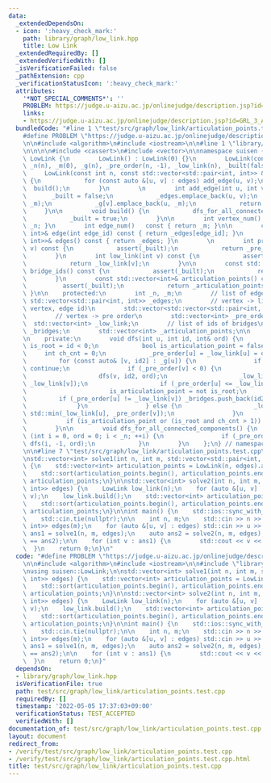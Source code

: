 ```yaml
---
data:
  _extendedDependsOn:
  - icon: ':heavy_check_mark:'
    path: library/graph/low_link.hpp
    title: Low Link
  _extendedRequiredBy: []
  _extendedVerifiedWith: []
  _isVerificationFailed: false
  _pathExtension: cpp
  _verificationStatusIcon: ':heavy_check_mark:'
  attributes:
    '*NOT_SPECIAL_COMMENTS*': ''
    PROBLEM: https://judge.u-aizu.ac.jp/onlinejudge/description.jsp?id=GRL_3_A
    links:
    - https://judge.u-aizu.ac.jp/onlinejudge/description.jsp?id=GRL_3_A
  bundledCode: "#line 1 \"test/src/graph/low_link/articulation_points.test.cpp\"\n\
    #define PROBLEM \"https://judge.u-aizu.ac.jp/onlinejudge/description.jsp?id=GRL_3_A\"\
    \n\n#include <algorithm>\n#include <iostream>\n\n#line 1 \"library/graph/low_link.hpp\"\
    \n\n\n\n#include <cassert>\n#include <vector>\n\nnamespace suisen {\n    struct\
    \ LowLink {\n        LowLink() : LowLink(0) {}\n        LowLink(const int n) :\
    \ _n(n), _m(0), _g(n), _pre_order(n, -1), _low_link(n), _built(false) {}\n   \
    \     LowLink(const int n, const std::vector<std::pair<int, int>> &edges) : LowLink(n)\
    \ {\n            for (const auto &[u, v] : edges) add_edge(u, v);\n          \
    \  build();\n        }\n        \n        int add_edge(int u, int v) {\n     \
    \       _built = false;\n            _edges.emplace_back(u, v);\n            _g[u].emplace_back(v,\
    \ _m);\n            _g[v].emplace_back(u, _m);\n            return _m++;\n   \
    \     }\n\n        void build() {\n            dfs_for_all_connected_components();\n\
    \            _built = true;\n        }\n\n        int vertex_num() const { return\
    \ _n; }\n        int edge_num()   const { return _m; }\n\n        const std::pair<int,\
    \ int>& edge(int edge_id) const { return _edges[edge_id]; }\n        const std::vector<std::pair<int,\
    \ int>>& edges() const { return _edges; }\n        \n        int pre_order(int\
    \ v) const {\n            assert(_built);\n            return _pre_order[v];\n\
    \        }\n        int low_link(int v) const {\n            assert(_built);\n\
    \            return _low_link[v];\n        }\n\n        const std::vector<int>&\
    \ bridge_ids() const {\n            assert(_built);\n            return _bridges;\n\
    \        }\n        const std::vector<int>& articulation_points() const {\n  \
    \          assert(_built);\n            return _articulation_points;\n       \
    \ }\n\n    protected:\n        int _n, _m;\n        // list of edges\n       \
    \ std::vector<std::pair<int, int>> _edges;\n        // vertex -> list of (adjacent\
    \ vertex, edge id)\n        std::vector<std::vector<std::pair<int, int>>> _g;\n\
    \        // vertex -> pre order\n        std::vector<int> _pre_order;\n      \
    \  std::vector<int> _low_link;\n        // list of ids of bridges\n        std::vector<int>\
    \ _bridges;\n        std::vector<int> _articulation_points;\n\n        bool _built;\n\
    \n    private:\n        void dfs(int u, int id, int& ord) {\n            bool\
    \ is_root = id < 0;\n            bool is_articulation_point = false;\n       \
    \     int ch_cnt = 0;\n            _pre_order[u] = _low_link[u] = ord++;\n   \
    \         for (const auto& [v, id2] : _g[u]) {\n                if (id == id2)\
    \ continue;\n                if (_pre_order[v] < 0) {\n                    ++ch_cnt;\n\
    \                    dfs(v, id2, ord);\n                    _low_link[u] = std::min(_low_link[u],\
    \ _low_link[v]);\n                    if (_pre_order[u] <= _low_link[v]) {\n \
    \                       is_articulation_point = not is_root;\n               \
    \         if (_pre_order[u] != _low_link[v]) _bridges.push_back(id2);\n      \
    \              }\n                } else {\n                    _low_link[u] =\
    \ std::min(_low_link[u], _pre_order[v]);\n                }\n            }\n \
    \           if (is_articulation_point or (is_root and ch_cnt > 1)) _articulation_points.push_back(u);\n\
    \        }\n\n        void dfs_for_all_connected_components() {\n            for\
    \ (int i = 0, ord = 0; i < _n; ++i) {\n                if (_pre_order[i] < 0)\
    \ dfs(i, -1, ord);\n            }\n        }\n    };\n} // namespace suisen\n\n\
    \n\n#line 7 \"test/src/graph/low_link/articulation_points.test.cpp\"\nusing suisen::LowLink;\n\
    \nstd::vector<int> solve1(int n, int m, std::vector<std::pair<int, int>> edges)\
    \ {\n    std::vector<int> articulation_points = LowLink(n, edges).articulation_points();\n\
    \    std::sort(articulation_points.begin(), articulation_points.end());\n    return\
    \ articulation_points;\n}\n\nstd::vector<int> solve2(int n, int m, std::vector<std::pair<int,\
    \ int>> edges) {\n    LowLink low_link(n);\n    for (auto &[u, v] : edges) low_link.add_edge(u,\
    \ v);\n    low_link.build();\n    std::vector<int> articulation_points = low_link.articulation_points();\n\
    \    std::sort(articulation_points.begin(), articulation_points.end());\n    return\
    \ articulation_points;\n}\n\nint main() {\n    std::ios::sync_with_stdio(false);\n\
    \    std::cin.tie(nullptr);\n\n    int n, m;\n    std::cin >> n >> m;\n    std::vector<std::pair<int,\
    \ int>> edges(m);\n    for (auto &[u, v] : edges) std::cin >> u >> v;\n\n    auto\
    \ ans1 = solve1(n, m, edges);\n    auto ans2 = solve2(n, m, edges);\n\n    assert(ans1\
    \ == ans2);\n\n    for (int v : ans1) {\n        std::cout << v << '\\n';\n  \
    \  }\n    return 0;\n}\n"
  code: "#define PROBLEM \"https://judge.u-aizu.ac.jp/onlinejudge/description.jsp?id=GRL_3_A\"\
    \n\n#include <algorithm>\n#include <iostream>\n\n#include \"library/graph/low_link.hpp\"\
    \nusing suisen::LowLink;\n\nstd::vector<int> solve1(int n, int m, std::vector<std::pair<int,\
    \ int>> edges) {\n    std::vector<int> articulation_points = LowLink(n, edges).articulation_points();\n\
    \    std::sort(articulation_points.begin(), articulation_points.end());\n    return\
    \ articulation_points;\n}\n\nstd::vector<int> solve2(int n, int m, std::vector<std::pair<int,\
    \ int>> edges) {\n    LowLink low_link(n);\n    for (auto &[u, v] : edges) low_link.add_edge(u,\
    \ v);\n    low_link.build();\n    std::vector<int> articulation_points = low_link.articulation_points();\n\
    \    std::sort(articulation_points.begin(), articulation_points.end());\n    return\
    \ articulation_points;\n}\n\nint main() {\n    std::ios::sync_with_stdio(false);\n\
    \    std::cin.tie(nullptr);\n\n    int n, m;\n    std::cin >> n >> m;\n    std::vector<std::pair<int,\
    \ int>> edges(m);\n    for (auto &[u, v] : edges) std::cin >> u >> v;\n\n    auto\
    \ ans1 = solve1(n, m, edges);\n    auto ans2 = solve2(n, m, edges);\n\n    assert(ans1\
    \ == ans2);\n\n    for (int v : ans1) {\n        std::cout << v << '\\n';\n  \
    \  }\n    return 0;\n}"
  dependsOn:
  - library/graph/low_link.hpp
  isVerificationFile: true
  path: test/src/graph/low_link/articulation_points.test.cpp
  requiredBy: []
  timestamp: '2022-05-05 17:37:03+09:00'
  verificationStatus: TEST_ACCEPTED
  verifiedWith: []
documentation_of: test/src/graph/low_link/articulation_points.test.cpp
layout: document
redirect_from:
- /verify/test/src/graph/low_link/articulation_points.test.cpp
- /verify/test/src/graph/low_link/articulation_points.test.cpp.html
title: test/src/graph/low_link/articulation_points.test.cpp
---
```

